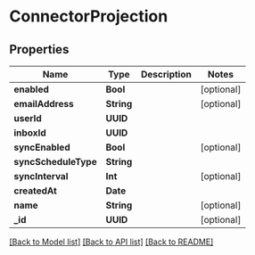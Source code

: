 # ConnectorProjection

## Properties
Name | Type | Description | Notes
------------ | ------------- | ------------- | -------------
**enabled** | **Bool** |  | [optional] 
**emailAddress** | **String** |  | [optional] 
**userId** | **UUID** |  | 
**inboxId** | **UUID** |  | 
**syncEnabled** | **Bool** |  | [optional] 
**syncScheduleType** | **String** |  | 
**syncInterval** | **Int** |  | [optional] 
**createdAt** | **Date** |  | 
**name** | **String** |  | [optional] 
**_id** | **UUID** |  | [optional] 

[[Back to Model list]](../README#documentation-for-models) [[Back to API list]](../README#documentation-for-api-endpoints) [[Back to README]](../README)


